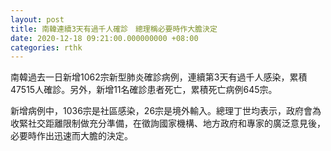 ```yaml
---
layout: post
title: 南韓連續3天有過千人確診　總理稱必要時作大膽決定
date: 2020-12-18 09:21:00.000000000 +08:00
categories: rthk
---
```


南韓過去一日新增1062宗新型肺炎確診病例，連續第3天有過千人感染，累積47515人確診。另外，新增11名確診患者死亡，累積死亡病例645宗。

新增病例中，1036宗是社區感染，26宗是境外輸入。總理丁世均表示，政府會為收緊社交距離限制做充分準備，在徵詢國家機構、地方政府和專家的廣泛意見後，必要時作出迅速而大膽的決定。
